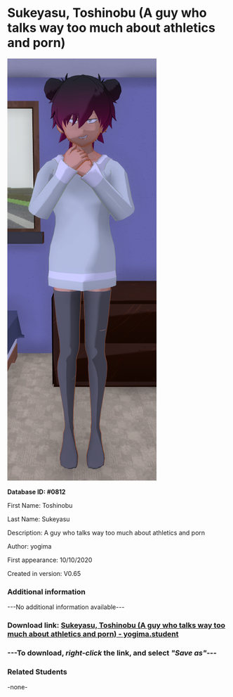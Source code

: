 # Sukeyasu, Toshinobu (A guy who talks way too much about athletics and porn)

<img src="../../Files/Images/Sukeyasu, Toshinobu (A guy who talks way too much about athletics and porn).png" title="Sukeyasu, Toshinobu (A guy who talks way too much about athletics and porn) - yogima">

**Database ID: #0812**

First Name: Toshinobu

Last Name: Sukeyasu

Description: A guy who talks way too much about athletics and porn

Author: yogima

First appearance: 10/10/2020

Created in version: V0.65

### Additional information

---No additional information available---

### Download link: <a href="https://raw.githubusercontent.com/Arbiter1223/Daigaku-Gurashi-Custom-Students/master/Files/Student%20Files/Sukeyasu%2C%20Toshinobu%20(A%20guy%20who%20talks%20way%20too%20much%20about%20athletics%20and%20porn)%20-%20yogima.student">Sukeyasu, Toshinobu (A guy who talks way too much about athletics and porn) - yogima.student</a>

### ---**To download, _right-click_ the link, and select _"Save as"_**---

### Related Students

-none-
